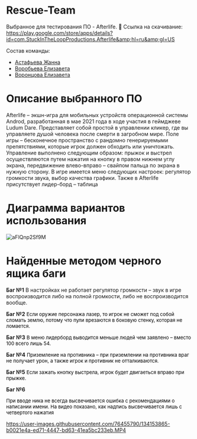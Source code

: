 # Rescue-Team
Выбранное для тестирования ПО - Afterlife.
📁 Ссылка на скачивание: <font color="#337ab7">https://play.google.com/store/apps/details?id=com.StuckInTheLoopProductions.Afterlife&amp;hl=ru&amp;gl=US</font>

Состав команды:

- [Астафьева Жанна](https://github.com/jnshepard)
- [Воробьева Елизавета](https://github.com/Forrly)  
- [Воронцова Елизавета](https://github.com/lizyka)  

# Описание выбранного ПО&nbsp;

Afterlife – экшн-игра для мобильных устройств операционной системы Androd, разработанная в мае 2021 года в ходе участия в геймджеве Ludum Dare. Представляет собой простой в управлении кликер, где вы управляете душой человека после смерти в загробном мире. Поле игры – бесконечное пространство с рандомно генерируемыми препятствиями, которые игрок должен обходить или уничтожать. Управление выполнено следующим образом: прыжок и выстрел осуществляются путем нажатия на кнопку в правом нижнем углу экрана, передвижение влево-вправо – свайпом пальца по экрана в нужную сторону. В игре имеется меню следующих настроек: регулятор громкости звука, выбор качества графики. Также в Afterlife присутствует лидер-борд – таблица&nbsp;

# Диаграмма вариантов использования&nbsp;

![aFlQnp2Sf9M](https://user-images.githubusercontent.com/76455790/134154064-9f84cc5e-cfdd-46ee-987e-f189c0c3e372.jpg)


# Найденные методом черного ящика баги&nbsp;

**Баг №1**
В настройках не работает регулятор громкости – звук в игре воспроизводится либо на полной громкости, либо не воспроизводится вообще.

**Баг №2**
<span style="color: rgb(0, 0, 0); font-family: -apple-system, BlinkMacSystemFont, Roboto, &quot;Helvetica Neue&quot;, Geneva, &quot;Noto Sans Armenian&quot;, &quot;Noto Sans Bengali&quot;, &quot;Noto Sans Cherokee&quot;, &quot;Noto Sans Devanagari&quot;, &quot;Noto Sans Ethiopic&quot;, &quot;Noto Sans Georgian&quot;, &quot;Noto Sans Hebrew&quot;, &quot;Noto Sans Kannada&quot;, &quot;Noto Sans Khmer&quot;, &quot;Noto Sans Lao&quot;, &quot;Noto Sans Osmanya&quot;, &quot;Noto Sans Tamil&quot;, &quot;Noto Sans Telugu&quot;, &quot;Noto Sans Thai&quot;, sans-serif, arial, Tahoma, verdana; font-size: 13px;">Если оружие персонажа лазер, то игрок не сможет под собой сломать землю, потому что пули врезаются в боковую стенку, которая не ломается.</span>

**Баг №3**
<span style="color: rgb(0, 0, 0); font-family: -apple-system, BlinkMacSystemFont, Roboto, &quot;Helvetica Neue&quot;, Geneva, &quot;Noto Sans Armenian&quot;, &quot;Noto Sans Bengali&quot;, &quot;Noto Sans Cherokee&quot;, &quot;Noto Sans Devanagari&quot;, &quot;Noto Sans Ethiopic&quot;, &quot;Noto Sans Georgian&quot;, &quot;Noto Sans Hebrew&quot;, &quot;Noto Sans Kannada&quot;, &quot;Noto Sans Khmer&quot;, &quot;Noto Sans Lao&quot;, &quot;Noto Sans Osmanya&quot;, &quot;Noto Sans Tamil&quot;, &quot;Noto Sans Telugu&quot;, &quot;Noto Sans Thai&quot;, sans-serif, arial, Tahoma, verdana; font-size: 13px;">В меню лидерборд выводится меньше людей чем заявлено – вместо 100 всего лишь 54.</span>

**Баг №4**
<span style="color: rgb(0, 0, 0); font-family: -apple-system, BlinkMacSystemFont, Roboto, &quot;Helvetica Neue&quot;, Geneva, &quot;Noto Sans Armenian&quot;, &quot;Noto Sans Bengali&quot;, &quot;Noto Sans Cherokee&quot;, &quot;Noto Sans Devanagari&quot;, &quot;Noto Sans Ethiopic&quot;, &quot;Noto Sans Georgian&quot;, &quot;Noto Sans Hebrew&quot;, &quot;Noto Sans Kannada&quot;, &quot;Noto Sans Khmer&quot;, &quot;Noto Sans Lao&quot;, &quot;Noto Sans Osmanya&quot;, &quot;Noto Sans Tamil&quot;, &quot;Noto Sans Telugu&quot;, &quot;Noto Sans Thai&quot;, sans-serif, arial, Tahoma, verdana; font-size: 13px;">Приземление на противника – при приземлении на противника враг не получает урон, а также игрок и противник не отталкиваются.</span>

**Баг №5**
<span style="color: rgb(0, 0, 0); font-family: -apple-system, BlinkMacSystemFont, Roboto, &quot;Helvetica Neue&quot;, Geneva, &quot;Noto Sans Armenian&quot;, &quot;Noto Sans Bengali&quot;, &quot;Noto Sans Cherokee&quot;, &quot;Noto Sans Devanagari&quot;, &quot;Noto Sans Ethiopic&quot;, &quot;Noto Sans Georgian&quot;, &quot;Noto Sans Hebrew&quot;, &quot;Noto Sans Kannada&quot;, &quot;Noto Sans Khmer&quot;, &quot;Noto Sans Lao&quot;, &quot;Noto Sans Osmanya&quot;, &quot;Noto Sans Tamil&quot;, &quot;Noto Sans Telugu&quot;, &quot;Noto Sans Thai&quot;, sans-serif, arial, Tahoma, verdana; font-size: 13px;">Если зажать кнопку выстрела, игрок будет двигаеться вправо при прыжке.</span>

**Баг №6**

<span style="color: rgb(0, 0, 0); font-family: -apple-system, BlinkMacSystemFont, Roboto, &quot;Helvetica Neue&quot;, Geneva, &quot;Noto Sans Armenian&quot;, &quot;Noto Sans Bengali&quot;, &quot;Noto Sans Cherokee&quot;, &quot;Noto Sans Devanagari&quot;, &quot;Noto Sans Ethiopic&quot;, &quot;Noto Sans Georgian&quot;, &quot;Noto Sans Hebrew&quot;, &quot;Noto Sans Kannada&quot;, &quot;Noto Sans Khmer&quot;, &quot;Noto Sans Lao&quot;, &quot;Noto Sans Osmanya&quot;, &quot;Noto Sans Tamil&quot;, &quot;Noto Sans Telugu&quot;, &quot;Noto Sans Thai&quot;, sans-serif, arial, Tahoma, verdana; font-size: 13px;">При вводе ника не всегда высвечивается ошибка с рекомендациями о написании имени. На видео показано, как надпись высвечивается лишь с четвертого нажатия</span>


https://user-images.githubusercontent.com/76455790/134153865-b0021e4a-ed71-4447-bd63-41ea5bc233eb.MP4


